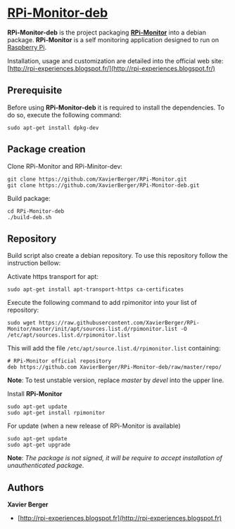 # [**RPi-Monitor-deb**](http://rpi-experiences.blogspot.fr/)

**RPi-Monitor-deb** is the project packaging [**RPi-Monitor**](https://github.com/XavierBerger/RPi-Monitor) into a debian package. **RPi-Monitor** is a self monitoring application designed to run on [Raspberry Pi](http://www.raspberrypi.org/).

Installation, usage and customization are detailed into the official web site: [http://rpi-experiences.blogspot.fr/](http://rpi-experiences.blogspot.fr/)


## Prerequisite

Before using **RPi-Monitor-deb** it is required to install the dependencies. To do so, execute the following command:

    sudo apt-get install dpkg-dev 

## Package creation

Clone RPi-Monitor and RPi-Minitor-dev:

    git clone https://github.com/XavierBerger/RPi-Monitor.git
    git clone https://github.com/XavierBerger/RPi-Monitor-deb.git

Build package:

    cd RPi-Monitor-deb
    ./build-deb.sh
   
## Repository

Build script also create a debian repository. To use this repository follow the instruction bellow:

Activate https transport for apt:
    
    sudo apt-get install apt-transport-https ca-certificates

Execute the following command to add rpimonitor into your list of repository:

    sudo wget https://raw.githubusercontent.com/XavierBerger/RPi-Monitor/master/init/apt/sources.list.d/rpimonitor.list -O /etc/apt/sources.list.d/rpimonitor.list

This will add the file `/etc/apt/source.list.d/rpimonitor.list` containing:

    # RPi-Monitor official repository
    deb https://github.com XavierBerger/RPi-Monitor-deb/raw/master/repo/

**Note**: To test unstable version, replace *master* by *devel* into the upper line.

Install **RPi-Monitor**

    sudo apt-get update
    sudo apt-get install rpimonitor

For update (when a new release of RPi-Monitor is available)
  
    sudo apt-get update
    sudo apt-get upgrade

**Note**: *The package is not signed, it will be require to accept installation of 
unauthenticated package*.

    
## Authors

**Xavier Berger**

+ [http://rpi-experiences.blogspot.fr](http://rpi-experiences.blogspot.fr)

